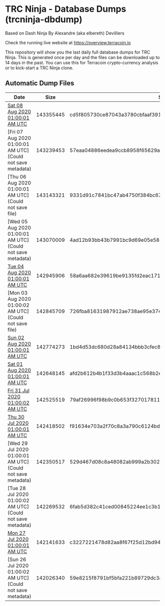# TRC Ninja - Database Dumps (trcninja-dbdump)
Based on Dash Ninja By Alexandre (aka elbereth) Devilliers

Check the running live website at https://overview.terracoin.io

This repository will show you the last daily full database dumps for TRC Ninja. This is generated once per day and the files can be downloaded up to 14 days in the past.
You can use this for Terracoin crypto-currency analysis or to kick-start a TRC Ninja clone.


## Automatic Dump Files
| Date | Size | SHA256 |
|--|--|--|
| [Sat 08 Aug 2020 01:00:01 AM UTC]() | 143355445 | cd5f805730ce87043a3780cbfaaf391247c322720eb2ad296a9ff2e65b2f6f57 | 
| [Fri 07 Aug 2020 01:00:01 AM UTC](Could not save metadata) | 143239453 | 57eaa04886eedea9ccb8958f65629a20ffb94573e52aeb7fc5a412fa779fbfac | 
| [Thu 06 Aug 2020 01:00:01 AM UTC](Could not save file) | 143143321 | 9331d91c7841bc47ab4750f384bc67a3c9b14ac46f788ee90a97ae4f5365b649 | 
| [Wed 05 Aug 2020 01:00:01 AM UTC](Could not save metadata) | 143070009 | 4ad12b93bb43b7991bc9d69e05e5845b91a04bb5d59359dac07e4996c4227ae8 | 
| [Tue 04 Aug 2020 01:00:01 AM UTC]() | 142945906 | 58a6aa682e39619be9135fd2eac171d61906049af50f6f1582ffb00fd783bcdd | 
| [Mon 03 Aug 2020 01:00:02 AM UTC](Could not save file) | 142845709 | 726fba81631987912ae738ae95e37456a99ed56bdac9292006964d6e3a57f1d9 | 
| [Sun 02 Aug 2020 01:00:01 AM UTC]() | 142774273 | 1bd4d53dc680d28a84134bbb3cfec8ee9fb41ece81935b2e4b5ecf71109fcf4d | 
| [Sat 01 Aug 2020 01:00:01 AM UTC]() | 142648145 | afd2b612b4b1f33d3b4aaac1c568b2ed2eaac89384ed76cf462159be2b3482f8 | 
| [Fri 31 Jul 2020 01:00:02 AM UTC]() | 142525519 | 79af26996f98b9c0b653f327017811c42673886655a9f0ac7be0b4fb373a5a1b | 
| [Thu 30 Jul 2020 01:00:01 AM UTC]() | 142418502 | f91634e703a2f70c8a3a790c6124bd66cf8b8c4b6ea7e674a042bc94a766d085 | 
| [Wed 29 Jul 2020 01:00:01 AM UTC](Could not save metadata) | 142350517 | 529d467d08c8a48082ab999a2b30218b9debf07219eaa897cbadcdd113234d99 | 
| [Tue 28 Jul 2020 01:00:02 AM UTC](Could not save metadata) | 142269532 | 6fab5d382c41ced00845224ee1c3b14e167a03becee1592906eeeca64655158d | 
| [Mon 27 Jul 2020 01:00:01 AM UTC]() | 142141633 | c3227221478d82aa8f67f25d12bd94653fa6bcc49af69f0d8dde93a9e583341f | 
| [Sun 26 Jul 2020 01:00:02 AM UTC](Could not save metadata) | 142026340 | 59e8215f8791bf5bfa221b89729dc3af559c46d94ee3f4992b94f371faa7df9e | 
